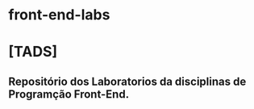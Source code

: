 # front-end-labs
<h1>[TADS]</H1>
<h2>Repositório dos Laboratorios da disciplinas de Programção Front-End.</h2>
